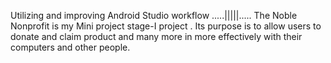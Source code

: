 Utilizing and improving Android Studio workflow
.....|||||.....
The Noble Nonprofit is my Mini project stage-I project . 
Its purpose is to allow users to donate and claim product and many more in more effectively 
with their computers and other people.
